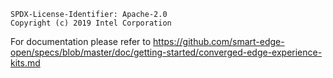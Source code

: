 ```text
SPDX-License-Identifier: Apache-2.0
Copyright (c) 2019 Intel Corporation
```

For documentation please refer to https://github.com/smart-edge-open/specs/blob/master/doc/getting-started/converged-edge-experience-kits.md
